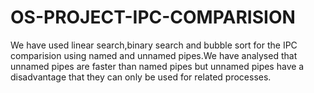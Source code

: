 # OS-PROJECT-IPC-COMPARISION
We have used linear search,binary search and bubble sort for the IPC comparision using named and unnamed pipes.We have analysed that unnamed pipes are faster than named pipes but unnamed pipes have a disadvantage that they can only be used for related processes.
